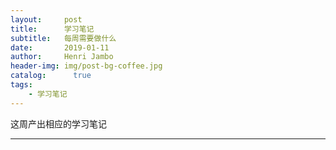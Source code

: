 ```yaml
---
layout:     post
title:      学习笔记
subtitle:   每周需要做什么
date:       2019-01-11
author:     Henri Jambo
header-img: img/post-bg-coffee.jpg
catalog: 	  true
tags:
    - 学习笔记
---
```


这周产出相应的学习笔记

-----


